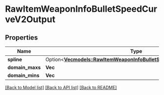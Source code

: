 # RawItemWeaponInfoBulletSpeedCurveV2Output

## Properties

Name | Type | Description | Notes
------------ | ------------- | ------------- | -------------
**spline** | Option<[**Vec<models::RawItemWeaponInfoBulletSpeedCurveSplineV2Output>**](RawItemWeaponInfoBulletSpeedCurveSplineV2-Output.md)> |  | [optional]
**domain_maxs** | **Vec<f64>** |  | 
**domain_mins** | **Vec<f64>** |  | 

[[Back to Model list]](../README.md#documentation-for-models) [[Back to API list]](../README.md#documentation-for-api-endpoints) [[Back to README]](../README.md)


